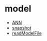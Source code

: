 # model



+ [ANN](model/ANN.1) 
+ [snapshot](model/snapshot.1) 
+ [readModelFile](model/readModelFile.1) 
